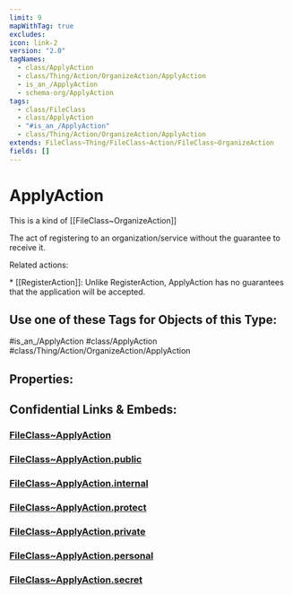 ```yaml
---
limit: 9
mapWithTag: true
excludes: 
icon: link-2
version: "2.0"
tagNames:
  - class/ApplyAction
  - class/Thing/Action/OrganizeAction/ApplyAction
  - is_an_/ApplyAction
  - schema-org/ApplyAction
tags:
  - class/FileClass
  - class/ApplyAction
  - "#is_an_/ApplyAction"
  - class/Thing/Action/OrganizeAction/ApplyAction
extends: FileClass~Thing/FileClass~Action/FileClass~OrganizeAction
fields: []
---
```


# ApplyAction
This is a kind of [[FileClass~OrganizeAction]]

The act of registering to an organization/service without the guarantee to receive it.

Related actions:

\* [[RegisterAction]]: Unlike RegisterAction, ApplyAction has no guarantees that the application will be accepted.


## Use one of these Tags for Objects of this Type:

#is_an_/ApplyAction
#class/ApplyAction
#class/Thing/Action/OrganizeAction/ApplyAction

## Properties:


## Confidential Links & Embeds: 

### [FileClass~ApplyAction](/_Standards/fileClass/FileClass~Thing/FileClass~Action/FileClass~OrganizeAction/FileClass~ApplyAction.md) 

### [FileClass~ApplyAction.public](/_public/fileClass/FileClass~Thing/FileClass~Action/FileClass~OrganizeAction/FileClass~ApplyAction.public.md) 

### [FileClass~ApplyAction.internal](/_internal/fileClass/FileClass~Thing/FileClass~Action/FileClass~OrganizeAction/FileClass~ApplyAction.internal.md) 

### [FileClass~ApplyAction.protect](/_protect/fileClass/FileClass~Thing/FileClass~Action/FileClass~OrganizeAction/FileClass~ApplyAction.protect.md) 

### [FileClass~ApplyAction.private](/_private/fileClass/FileClass~Thing/FileClass~Action/FileClass~OrganizeAction/FileClass~ApplyAction.private.md) 

### [FileClass~ApplyAction.personal](/_personal/fileClass/FileClass~Thing/FileClass~Action/FileClass~OrganizeAction/FileClass~ApplyAction.personal.md) 

### [FileClass~ApplyAction.secret](/_secret/fileClass/FileClass~Thing/FileClass~Action/FileClass~OrganizeAction/FileClass~ApplyAction.secret.md)

